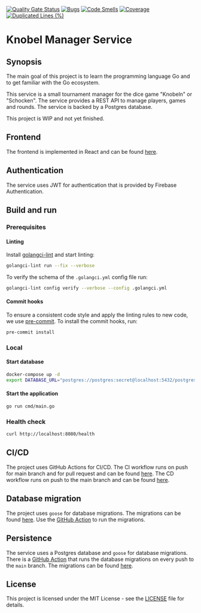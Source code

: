 [![Quality Gate Status](https://sonarcloud.io/api/project_badges/measure?project=henok321_knobel-manager-service&metric=alert_status)](https://sonarcloud.io/summary/new_code?id=henok321_knobel-manager-service)
[![Bugs](https://sonarcloud.io/api/project_badges/measure?project=henok321_knobel-manager-service&metric=bugs)](https://sonarcloud.io/summary/new_code?id=henok321_knobel-manager-service)
[![Code Smells](https://sonarcloud.io/api/project_badges/measure?project=henok321_knobel-manager-service&metric=code_smells)](https://sonarcloud.io/summary/new_code?id=henok321_knobel-manager-service)
[![Coverage](https://sonarcloud.io/api/project_badges/measure?project=henok321_knobel-manager-service&metric=coverage)](https://sonarcloud.io/summary/new_code?id=henok321_knobel-manager-service)
[![Duplicated Lines (%)](https://sonarcloud.io/api/project_badges/measure?project=henok321_knobel-manager-service&metric=duplicated_lines_density)](https://sonarcloud.io/summary/new_code?id=henok321_knobel-manager-service)

# Knobel Manager Service

## Synopsis

The main goal of this project is to learn the programming language Go and to get familiar with the Go ecosystem.

This service is a small tournament manager for the dice game "Knobeln" or "Schocken". The service provides a REST API
to manage players, games and rounds. The service is backed by a Postgres database.

This project is WIP and not yet finished.

## Frontend

The frontend is implemented in React and can be found [here](https://github.com/henok321/knobel-manager-app).

## Authentication

The service uses JWT for authentication that is provided by Firebase Authentication.

## Build and run

### Prerequisites

#### Linting

Install [golangci-lint](https://golangci-lint.run/welcome/install/#local-installation) and start linting:

```sh
golangci-lint run --fix --verbose 
```

To verify the schema of the `.golangci.yml` config file run:

```sh
golangci-lint config verify --verbose --config .golangci.yml
```

#### Commit hooks

To ensure a consistent code style and apply the linting rules to new code, we use [pre-commit](https://pre-commit.com/).
To install the commit hooks, run:

```sh
pre-commit install
```

### Local

#### Start database

```sh
docker-compose up -d
export DATABASE_URL="postgres://postgres:secret@localhost:5432/postgres?sslmode=disable"
```

#### Start the application

```sh
go run cmd/main.go
```

### Health check

```sh
curl http://localhost:8080/health
```

## CI/CD

The project uses GitHub Actions for CI/CD. The CI workflow runs on push for main branch and for pull request and can be
found [here](.github/workflows/ci.yml). The CD workflow runs on push to the main branch and can be
found [here](.github/workflows/deploy.yml).

## Database migration

The project uses `goose` for database migrations. The migrations can be found [here](db/migrations). Use
the [GitHub Action](.github/workflows/db_migration.yml) to run the migrations.

## Persistence

The service uses a Postgres database and `goose` for database migrations. There is
a [GitHub Action](.github/workflows/db_migration.yml) that runs the
database migrations on every push to the `main` branch. The migrations can be
found [here](.github/workflows/db_migration.yml).

## License

This project is licensed under the MIT License - see the [LICENSE](LICENSE) file for details.


